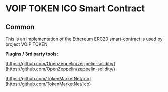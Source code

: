 # VOIP TOKEN ICO Smart Contract

## Common

This is an implementation of the Ethereum ERC20 smart-contract is used by project VOIP TOKEN

<b>Plugins / 3rd party tools:</b>

[https://github.com/OpenZeppelin/zeppelin-solidity/](https://github.com/OpenZeppelin/zeppelin-solidity/)

[https://github.com/TokenMarketNet/ico](https://github.com/TokenMarketNet/ico)